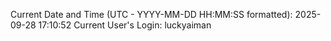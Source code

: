 Current Date and Time (UTC - YYYY-MM-DD HH:MM:SS formatted): 2025-09-28 17:10:52
Current User's Login: luckyaiman
